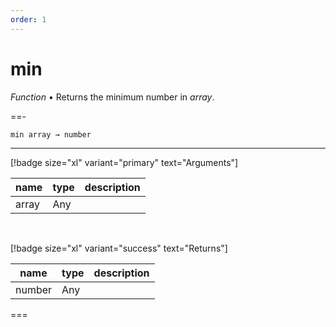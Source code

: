 ```yaml
---
order: 1
---
```

# min

_Function_ &bull; Returns the minimum number in _array_.


==- <pre><code>min array &rarr; number</code></pre>
<hr>

[!badge size="xl" variant="primary" text="Arguments"]

| name | type | description |
|------|------|-------------|
|array|Any||

<br>

[!badge size="xl" variant="success" text="Returns"]

| name | type | description |
|------|------|-------------|
|number|Any||



===



